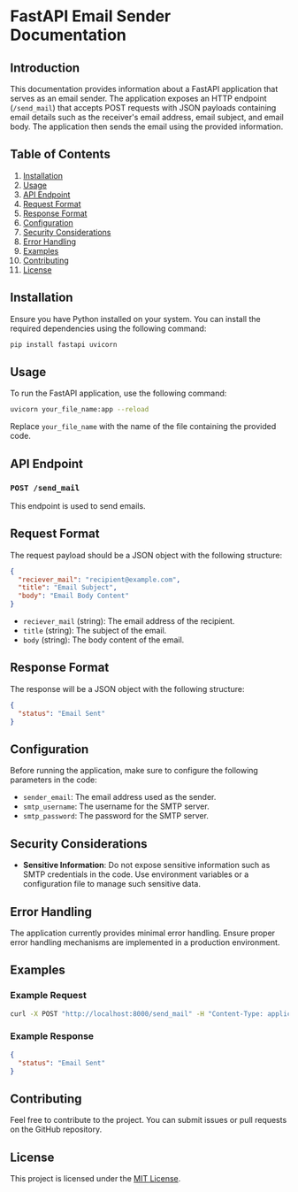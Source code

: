 # FastAPI Email Sender Documentation

## Introduction

This documentation provides information about a FastAPI application that serves as an email sender. The application exposes an HTTP endpoint (`/send_mail`) that accepts POST requests with JSON payloads containing email details such as the receiver's email address, email subject, and email body. The application then sends the email using the provided information.

## Table of Contents

1. [Installation](#installation)
2. [Usage](#usage)
3. [API Endpoint](#api-endpoint)
4. [Request Format](#request-format)
5. [Response Format](#response-format)
6. [Configuration](#configuration)
7. [Security Considerations](#security-considerations)
8. [Error Handling](#error-handling)
9. [Examples](#examples)
10. [Contributing](#contributing)
11. [License](#license)

## Installation

Ensure you have Python installed on your system. You can install the required dependencies using the following command:

```bash
pip install fastapi uvicorn
```

## Usage

To run the FastAPI application, use the following command:

```bash
uvicorn your_file_name:app --reload
```

Replace `your_file_name` with the name of the file containing the provided code.

## API Endpoint

### `POST /send_mail`

This endpoint is used to send emails.

## Request Format

The request payload should be a JSON object with the following structure:

```json
{
  "reciever_mail": "recipient@example.com",
  "title": "Email Subject",
  "body": "Email Body Content"
}
```

- `reciever_mail` (string): The email address of the recipient.
- `title` (string): The subject of the email.
- `body` (string): The body content of the email.

## Response Format

The response will be a JSON object with the following structure:

```json
{
  "status": "Email Sent"
}
```

## Configuration

Before running the application, make sure to configure the following parameters in the code:

- `sender_email`: The email address used as the sender.
- `smtp_username`: The username for the SMTP server.
- `smtp_password`: The password for the SMTP server.

## Security Considerations

- **Sensitive Information**: Do not expose sensitive information such as SMTP credentials in the code. Use environment variables or a configuration file to manage such sensitive data.

## Error Handling

The application currently provides minimal error handling. Ensure proper error handling mechanisms are implemented in a production environment.

## Examples

### Example Request

```bash
curl -X POST "http://localhost:8000/send_mail" -H "Content-Type: application/json" -d '{"reciever_mail": "recipient@example.com", "title": "Email Subject", "body": "Email Body Content"}'
```

### Example Response

```json
{
  "status": "Email Sent"
}
```

## Contributing

Feel free to contribute to the project. You can submit issues or pull requests on the GitHub repository.

## License

This project is licensed under the [MIT License](LICENSE).
